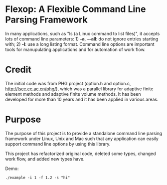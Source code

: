 # Flexop: A Flexible Command Line Parsing Framework

In many applications, such as "ls (a Linux command to list files)", it accepts lots of command line parameters: 1) **-a**, **--all**: do not ignore entries starting with; 2) **-l**: use a long listing format. Command line options are important tools for manupulating applications and for automation of work flow.


# Credit
The initial code was from PHG project (option.h and option.c, http://lsec.cc.ac.cn/phg/), which was a parallel library for adaptive finite element methods and adaptive finite volume methods. It has been developed for more than 10 years and it has been applied in various areas.

# Purpose
The purpose of this project is to provide a standalone command line parsing framework under Linux, Unix and Mac such that any application can easily support command line options by using this library.

This project has refactorized original code, deleted some types, changed work flow, and added new types have.

Demo:
```
./example -i 1 -f 1.2 -s "hi"

```
